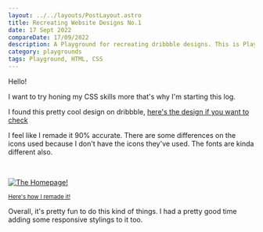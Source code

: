 ```yaml
---
layout: ../../layouts/PostLayout.astro
title: Recreating Website Designs No.1
date: 17 Sept 2022
compareDate: 17/09/2022
description: A Playground for recreating dribbble designs. This is Playground Dribble #1.
category: playgrounds
tags: Playground, HTML, CSS
---
```


Hello!

I want to try honing my CSS skills more that's why I'm starting this log.

I found this pretty cool design on dribbble, [here's the design if you want to check](https://dribbble.com/shots/18314692-Identifont-redesign-concept)

I feel like I remade it 90% accurate. There are some differences on the icons used because I don't have the icons they've used. The fonts are kinda different also.

<br>

<a href="/playground/pl-dribbble-1"> ![The Homepage!](/assets/img/dribbble-1-pl.png) </a>

<a href="/playground/pl-dribbble-1"> <small class="block text-base text-center mt-4 mb-8">Here's how I remade it!</small></a>


Overall, it's pretty fun to do this kind of things. I had a pretty good time adding some responsive stylings to it too.
